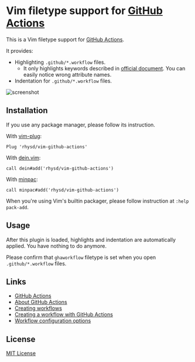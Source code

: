 Vim filetype support for [GitHub Actions][gha]
==============================================

This is a Vim filetype support for [GitHub Actions][gha].

It provides:
- Highlighting `.github/*.workflow` files.
  - It only highlights keywords described in [official document][workflow-doc]. You can easily notice wrong attribute names.
- Indentation for `.github/*.workflow` files.

![screenshot](https://github.com/rhysd/ss/blob/master/vim-github-actions/main.png?raw=true)

## Installation

If you use any package manager, please follow its instruction.

With [vim-plug](https://github.com/junegunn/vim-plug):

```vim
Plug 'rhysd/vim-github-actions'
```

With [dein.vim](https://github.com/Shougo/dein.vim):

```vim
call dein#add('rhysd/vim-github-actions')
```

With [minpac](https://github.com/k-takata/minpac):

```vim
call minpac#add('rhysd/vim-github-actions')
```

When you're using Vim's builtin packager, please follow instruction at `:help pack-add`.


## Usage

After this plugin is loaded, highlights and indentation are automatically applied. You have nothing
to do anymore.

Please confirm that `ghaworkflow` filetype is set when you open `.github/*.workflow` files.


## Links

- [GitHub Actions][gha]
- [About GitHub Actions](https://developer.github.com/actions/)
- [Creating workflows](https://developer.github.com/actions/creating-workflows/)
- [Creating a workflow with GitHub Actions](https://help.github.com/articles/creating-a-workflow-with-github-actions/)
- [Workflow configuration options](https://developer.github.com/actions/creating-workflows/workflow-configuration-options/)


## License

[MIT License](License.txt)

[gha]: https://github.com/features/actions
[workflow-doc]: https://developer.github.com/actions/creating-workflows/workflow-configuration-options/
